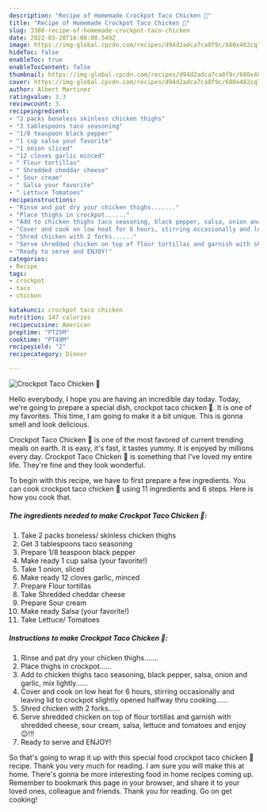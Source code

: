 ```yaml
---
description: "Recipe of Homemade Crockpot Taco Chicken 🐔"
title: "Recipe of Homemade Crockpot Taco Chicken 🐔"
slug: 3388-recipe-of-homemade-crockpot-taco-chicken
date: 2022-03-28T16:08:08.549Z
image: https://img-global.cpcdn.com/recipes/d94d2adca7ca8f9c/680x482cq70/crockpot-taco-chicken-recipe-main-photo.jpg
hideToc: false
enableToc: true
enableTocContent: false
thumbnail: https://img-global.cpcdn.com/recipes/d94d2adca7ca8f9c/680x482cq70/crockpot-taco-chicken-recipe-main-photo.jpg
cover: https://img-global.cpcdn.com/recipes/d94d2adca7ca8f9c/680x482cq70/crockpot-taco-chicken-recipe-main-photo.jpg
author: Albert Martinez
ratingvalue: 3.3
reviewcount: 3
recipeingredient:
- "2 packs boneless skinless chicken thighs"
- "3 tablespoons taco seasoning"
- "1/8 teaspoon black pepper"
- "1 cup salsa your favorite"
- "1 onion sliced"
- "12 cloves garlic minced"
- " Flour tortillas"
- " Shredded cheddar cheese"
- " Sour cream"
- " Salsa your favorite"
- " Lettuce Tomatoes"
recipeinstructions:
- "Rinse and pat dry your chicken thighs......."
- "Place thighs in crockpot......"
- "Add to chicken thighs taco seasoning, black pepper, salsa, onion and garlic, mix lightly......"
- "Cover and cook on low heat for 6 hours, stirring occasionally and leaving lid to crockpot slightly opened halfway thru cooking......"
- "Shred chicken with 2 forks......"
- "Serve shredded chicken on top of flour tortillas and garnish with shredded cheese, sour cream, salsa, lettuce and tomatoes and enjoy 😉!!!"
- "Ready to serve and ENJOY!"
categories:
- Recipe
tags:
- crockpot
- taco
- chicken

katakunci: crockpot taco chicken 
nutrition: 147 calories
recipecuisine: American
preptime: "PT25M"
cooktime: "PT49M"
recipeyield: "2"
recipecategory: Dinner

---
```



![Crockpot Taco Chicken 🐔](https://img-global.cpcdn.com/recipes/d94d2adca7ca8f9c/680x482cq70/crockpot-taco-chicken-recipe-main-photo.jpg)

Hello everybody, I hope you are having an incredible day today. Today, we're going to prepare a special dish, crockpot taco chicken 🐔. It is one of my favorites. This time, I am going to make it a bit unique. This is gonna smell and look delicious.



Crockpot Taco Chicken 🐔 is one of the most favored of current trending meals on earth. It is easy, it's fast, it tastes yummy. It is enjoyed by millions every day. Crockpot Taco Chicken 🐔 is something that I've loved my entire life. They're fine and they look wonderful.


To begin with this recipe, we have to first prepare a few ingredients. You can cook crockpot taco chicken 🐔 using 11 ingredients and 6 steps. Here is how you cook that.

<!--inarticleads1-->

##### The ingredients needed to make Crockpot Taco Chicken 🐔:

1. Take 2 packs boneless/ skinless chicken thighs
1. Get 3 tablespoons taco seasoning
1. Prepare 1/8 teaspoon black pepper
1. Make ready 1 cup salsa (your favorite!)
1. Take 1 onion, sliced
1. Make ready 12 cloves garlic, minced
1. Prepare  Flour tortillas
1. Take  Shredded cheddar cheese
1. Prepare  Sour cream
1. Make ready  Salsa (your favorite!)
1. Take  Lettuce/ Tomatoes




<!--inarticleads2-->

##### Instructions to make Crockpot Taco Chicken 🐔:

1. Rinse and pat dry your chicken thighs.......
1. Place thighs in crockpot......
1. Add to chicken thighs taco seasoning, black pepper, salsa, onion and garlic, mix lightly......
1. Cover and cook on low heat for 6 hours, stirring occasionally and leaving lid to crockpot slightly opened halfway thru cooking......
1. Shred chicken with 2 forks......
1. Serve shredded chicken on top of flour tortillas and garnish with shredded cheese, sour cream, salsa, lettuce and tomatoes and enjoy 😉!!!
1. Ready to serve and ENJOY!



So that's going to wrap it up with this special food crockpot taco chicken 🐔 recipe. Thank you very much for reading. I am sure you will make this at home. There's gonna be more interesting food in home recipes coming up. Remember to bookmark this page in your browser, and share it to your loved ones, colleague and friends. Thank you for reading. Go on get cooking!
